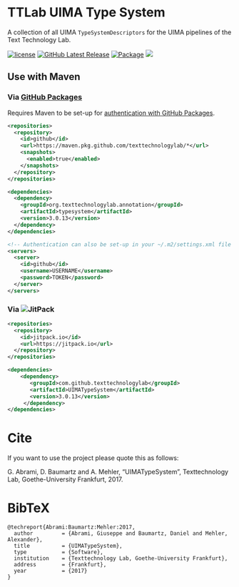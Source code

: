 # TTLab UIMA Type System
A collection of all UIMA `TypeSystemDescriptors` for the UIMA pipelines of the Text Technology Lab.

[![license](https://img.shields.io/github/license/texttechnologylab/UIMATypeSystem)]()
<a 
  href="https://github.com/texttechnologylab/UIMATypeSystem/releases/latest"><img 
  alt="GitHub Latest Release"
  src="https://img.shields.io/github/v/release/texttechnologylab/UIMATypeSystem?link=https%3A%2F%2Fgithub.com%2Ftexttechnologylab%2FUIMATypeSystem%2Freleases%2Flatest&label=Release"></a>
<a
  href="https://github.com/texttechnologylab/UIMATypeSystem/packages/2719243"><img
  alt="Package"
  src="https://img.shields.io/github/v/release/texttechnologylab/UIMATypeSystem?label=Package&color=ab7df8"></a>
[![](https://jitpack.io/v/texttechnologylab/UIMATypeSystem.svg)](https://jitpack.io/#texttechnologylab/UIMATypeSystem)

## Use with Maven

### Via [GitHub Packages](https://docs.github.com/en/packages)

Requires Maven to be set-up for [authentication with GitHub Packages](https://docs.github.com/en/packages/working-with-a-github-packages-registry/working-with-the-apache-maven-registry#authenticating-to-github-packages).

```xml
<repositories>
  <repository>
    <id>github</id>
    <url>https://maven.pkg.github.com/texttechnologylab/*</url>
    <snapshots>
      <enabled>true</enabled>
    </snapshots>
  </repository>
</repositories>

<dependencies>
  <dependency>
    <groupId>org.texttechnologylab.annotation</groupId>
    <artifactId>typesystem</artifactId>
    <version>3.0.13</version>
  </dependency>
</dependencies>

<!-- Authentication can also be set-up in your ~/.m2/settings.xml file -->
<servers>
  <server>
    <id>github</id>
    <username>USERNAME</username>
    <password>TOKEN</password>
  </server>
</servers>
```

### Via ![JitPack](https://jitpack.io/)
```xml
<repositories>
  <repository>
    <id>jitpack.io</id>
    <url>https://jitpack.io</url>
  </repository>
</repositories>

<dependencies>
 	<dependency>
	   <groupId>com.github.texttechnologylab</groupId>
	   <artifactId>UIMATypeSystem</artifactId>
	   <version>3.0.13</version>
	 </dependency>
</dependencies>
```


# Cite
If you want to use the project please quote this as follows:

G. Abrami, D. Baumartz and A. Mehler, “UIMATypeSystem”, Texttechnology Lab, Goethe-University Frankfurt, 2017.

# BibTeX
```
@techreport{Abrami:Baumartz:Mehler:2017,
  author         = {Abrami, Giuseppe and Baumartz, Daniel and Mehler, Alexander},
  title          = {UIMATypeSystem},
  type           = {Software},
  institution    = {Texttechnology Lab, Goethe-University Frankfurt},
  address        = {Frankfurt},
  year           = {2017}
}
